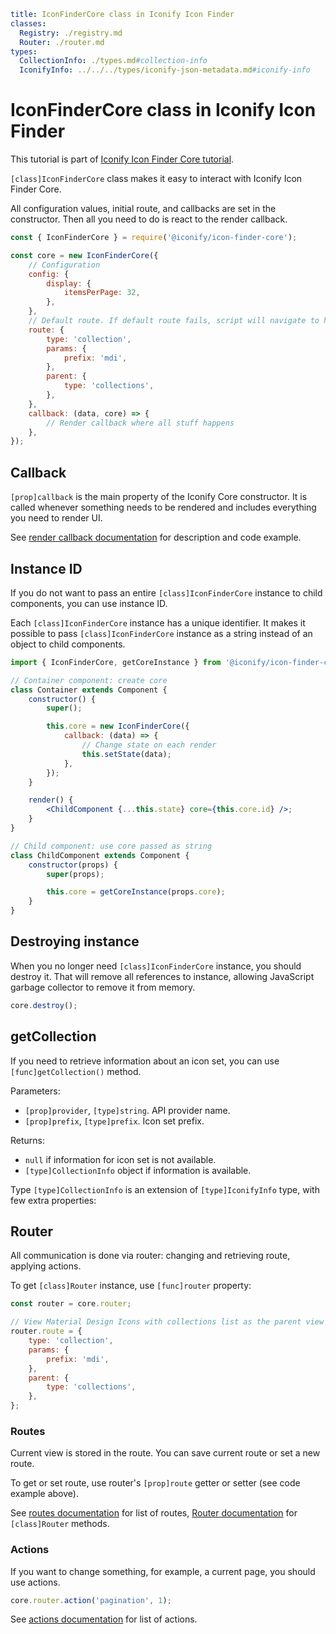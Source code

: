 ```yaml
title: IconFinderCore class in Iconify Icon Finder
classes:
  Registry: ./registry.md
  Router: ./router.md
types:
  CollectionInfo: ./types.md#collection-info
  IconifyInfo: ../../../types/iconify-json-metadata.md#iconify-info
```

# IconFinderCore class in Iconify Icon Finder

This tutorial is part of [Iconify Icon Finder Core tutorial](./index.md).

`[class]IconFinderCore` class makes it easy to interact with Iconify Icon Finder Core.

All configuration values, initial route, and callbacks are set in the constructor. Then all you need to do is react to the render callback.

```js
const { IconFinderCore } = require('@iconify/icon-finder-core');

const core = new IconFinderCore({
	// Configuration
	config: {
		display: {
			itemsPerPage: 32,
		},
	},
	// Default route. If default route fails, script will navigate to home page
	route: {
		type: 'collection',
		params: {
			prefix: 'mdi',
		},
		parent: {
			type: 'collections',
		},
	},
	callback: (data, core) => {
		// Render callback where all stuff happens
	},
});
```

## Callback

`[prop]callback` is the main property of the Iconify Core constructor. It is called whenever something needs to be rendered and includes everything you need to render UI.

See [render callback documentation](./render.md) for description and code example.

## Instance ID

If you do not want to pass an entire `[class]IconFinderCore` instance to child components, you can use instance ID.

Each `[class]IconFinderCore` instance has a unique identifier. It makes it possible to pass `[class]IconFinderCore` instance as a string instead of an object to child components.

```jsx
import { IconFinderCore, getCoreInstance } from '@iconify/icon-finder-core';

// Container component: create core
class Container extends Component {
	constructor() {
		super();

		this.core = new IconFinderCore({
			callback: (data) => {
				// Change state on each render
				this.setState(data);
			},
		});
	}

	render() {
		<ChildComponent {...this.state} core={this.core.id} />;
	}
}

// Child component: use core passed as string
class ChildComponent extends Component {
	constructor(props) {
		super(props);

		this.core = getCoreInstance(props.core);
	}
}
```

## Destroying instance

When you no longer need `[class]IconFinderCore` instance, you should destroy it. That will remove all references to instance, allowing JavaScript garbage collector to remove it from memory.

```js
core.destroy();
```

## getCollection

If you need to retrieve information about an icon set, you can use `[func]getCollection()` method.

Parameters:

- `[prop]provider`, `[type]string`. API provider name.
- `[prop]prefix`, `[type]prefix`. Icon set prefix.

Returns:

- `null` if information for icon set is not available.
- `[type]CollectionInfo` object if information is available.

Type `[type]CollectionInfo` is an extension of `[type]IconifyInfo` type, with few extra properties:

## Router

All communication is done via router: changing and retrieving route, applying actions.

To get `[class]Router` instance, use `[func]router` property:

```js
const router = core.router;

// View Material Design Icons with collections list as the parent view
router.route = {
	type: 'collection',
	params: {
		prefix: 'mdi',
	},
	parent: {
		type: 'collections',
	},
};
```

### Routes

Current view is stored in the route. You can save current route or set a new route.

To get or set route, use router's `[prop]route` getter or setter (see code example above).

See [routes documentation](./routes.md) for list of routes, [Router documentation](./router.md) for `[class]Router` methods.

### Actions

If you want to change something, for example, a current page, you should use actions.

```js
core.router.action('pagination', 1);
```

See [actions documentation](./actions.md) for list of actions.
